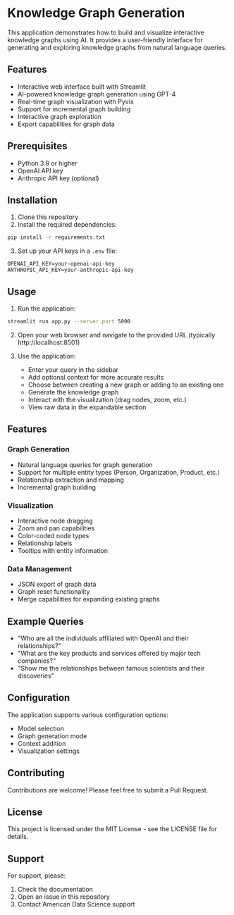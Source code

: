 # Knowledge Graph Generation

This application demonstrates how to build and visualize interactive knowledge graphs using AI. It provides a user-friendly interface for generating and exploring knowledge graphs from natural language queries.

## Features

- Interactive web interface built with Streamlit
- AI-powered knowledge graph generation using GPT-4
- Real-time graph visualization with Pyvis
- Support for incremental graph building
- Interactive graph exploration
- Export capabilities for graph data

## Prerequisites

- Python 3.8 or higher
- OpenAI API key
- Anthropic API key (optional)

## Installation

1. Clone this repository
2. Install the required dependencies:
```bash
pip install -r requirements.txt
```

3. Set up your API keys in a `.env` file:
```
OPENAI_API_KEY=your-openai-api-key
ANTHROPIC_API_KEY=your-anthropic-api-key
```

## Usage

1. Run the application:
```bash
streamlit run app.py --server.port 5000
```

2. Open your web browser and navigate to the provided URL (typically http://localhost:8501)

3. Use the application:
   - Enter your query in the sidebar
   - Add optional context for more accurate results
   - Choose between creating a new graph or adding to an existing one
   - Generate the knowledge graph
   - Interact with the visualization (drag nodes, zoom, etc.)
   - View raw data in the expandable section

## Features

### Graph Generation
- Natural language queries for graph generation
- Support for multiple entity types (Person, Organization, Product, etc.)
- Relationship extraction and mapping
- Incremental graph building

### Visualization
- Interactive node dragging
- Zoom and pan capabilities
- Color-coded node types
- Relationship labels
- Tooltips with entity information

### Data Management
- JSON export of graph data
- Graph reset functionality
- Merge capabilities for expanding existing graphs

## Example Queries

- "Who are all the individuals affiliated with OpenAI and their relationships?"
- "What are the key products and services offered by major tech companies?"
- "Show me the relationships between famous scientists and their discoveries"

## Configuration

The application supports various configuration options:
- Model selection
- Graph generation mode
- Context addition
- Visualization settings

## Contributing

Contributions are welcome! Please feel free to submit a Pull Request.

## License

This project is licensed under the MIT License - see the LICENSE file for details.

## Support

For support, please:
1. Check the documentation
2. Open an issue in this repository
3. Contact American Data Science support 